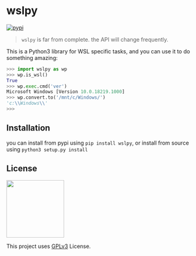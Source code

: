 # wslpy

[![pypi](https://flat.badgen.net/pypi/v/wslpy)](https://pypi.org/project/wslpy/)

> `wslpy` is far from complete. the API will change frequently.

This is a Python3 library for WSL specific tasks, and you can use it to do something amazing:

```python
>>> import wslpy as wp
>>> wp.is_wsl()
True
>>> wp.exec.cmd('ver')
Microsoft Windows [Version 10.0.18219.1000]
>>> wp.convert.to('/mnt/c/Windows/')
'c:\\Windows\\'
>>>
```

## Installation

you can install from pypi using `pip install wslpy`, or install from source using `python3 setup.py install`

## License

<img width="150" src="https://www.gnu.org/graphics/gplv3-with-text-136x68.png">

This project uses [GPLv3](LICENSE) License.
